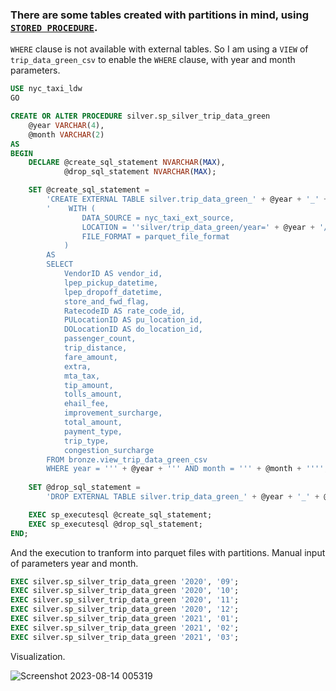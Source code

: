 ### There are some tables created with partitions in mind, using [```STORED PROCEDURE```](https://github.com/tanchu-git/synapse_nyc_taxi/tree/main/ldw/stored_procedure).
```WHERE``` clause is not available with external tables. So I am using a ```VIEW``` of ```trip_data_green_csv``` to enable the ```WHERE``` clause, with year and month parameters. 
```sql
USE nyc_taxi_ldw
GO

CREATE OR ALTER PROCEDURE silver.sp_silver_trip_data_green
    @year VARCHAR(4),
    @month VARCHAR(2)
AS
BEGIN
    DECLARE @create_sql_statement NVARCHAR(MAX),
            @drop_sql_statement NVARCHAR(MAX);

    SET @create_sql_statement =
        'CREATE EXTERNAL TABLE silver.trip_data_green_' + @year + '_' + @month + 
        '    WITH (
                DATA_SOURCE = nyc_taxi_ext_source,
                LOCATION = ''silver/trip_data_green/year=' + @year + '/month=' + @month + ''',
                FILE_FORMAT = parquet_file_format
            )
        AS
        SELECT 
            VendorID AS vendor_id,
            lpep_pickup_datetime,
            lpep_dropoff_datetime,
            store_and_fwd_flag,
            RatecodeID AS rate_code_id,
            PULocationID AS pu_location_id,
            DOLocationID AS do_location_id,
            passenger_count,
            trip_distance,
            fare_amount,
            extra,
            mta_tax,
            tip_amount,
            tolls_amount,
            ehail_fee,
            improvement_surcharge,
            total_amount,
            payment_type,
            trip_type,
            congestion_surcharge
        FROM bronze.view_trip_data_green_csv
        WHERE year = ''' + @year + ''' AND month = ''' + @month + '''';
    
    SET @drop_sql_statement =
        'DROP EXTERNAL TABLE silver.trip_data_green_' + @year + '_' + @month;

    EXEC sp_executesql @create_sql_statement;
    EXEC sp_executesql @drop_sql_statement;
END;
```
And the execution to tranform into parquet files with partitions. Manual input of parameters year and month.
```sql
EXEC silver.sp_silver_trip_data_green '2020', '09';
EXEC silver.sp_silver_trip_data_green '2020', '10';
EXEC silver.sp_silver_trip_data_green '2020', '11';
EXEC silver.sp_silver_trip_data_green '2020', '12';
EXEC silver.sp_silver_trip_data_green '2021', '01';
EXEC silver.sp_silver_trip_data_green '2021', '02';
EXEC silver.sp_silver_trip_data_green '2021', '03';
```
Visualization.

![Screenshot 2023-08-14 005319](https://github.com/tanchu-git/synapse_nyc_taxi/assets/139019601/6b376df5-d689-4193-9196-913238b00997)
